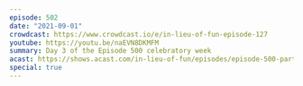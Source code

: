 ```yaml
---
episode: 502
date: "2021-09-01"
crowdcast: https://www.crowdcast.io/e/in-lieu-of-fun-episode-127
youtube: https://youtu.be/naEVN8DKMFM
summary: Day 3 of the Episode 500 celebratory week
acast: https://shows.acast.com/in-lieu-of-fun/episodes/episode-500-part-iii-peter-strzok
special: true
---
```


